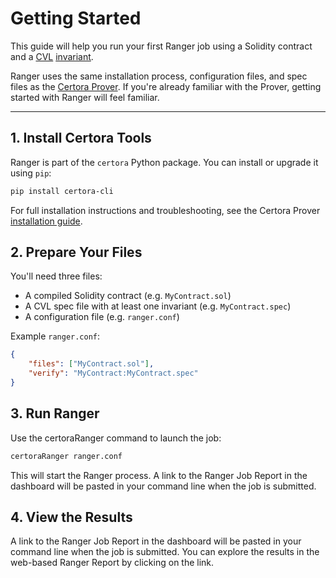 # Getting Started

This guide will help you run your first Ranger job using a Solidity contract and a [CVL](/docs/cvl/index) [invariant](/docs/cvl/invariants).

Ranger uses the same installation process, configuration files, and spec files as the [Certora Prover](/docs/user-guide/index). If you're already familiar with the Prover, getting started with Ranger will feel familiar.

---

## 1. Install Certora Tools

Ranger is part of the `certora` Python package. You can install or upgrade it using `pip`:

```bash
pip install certora-cli
```
For full installation instructions and troubleshooting, see the Certora Prover [installation guide](/docs/user-guide/install).

## 2. Prepare Your Files
You'll need three files:

- A compiled Solidity contract (e.g. `MyContract.sol`)
- A CVL spec file with at least one invariant (e.g. `MyContract.spec`)
- A configuration file (e.g. `ranger.conf`)

Example `ranger.conf`:

```json
{
    "files": ["MyContract.sol"],
    "verify": "MyContract:MyContract.spec"
}
```

## 3. Run Ranger
Use the certoraRanger command to launch the job:

```bash
certoraRanger ranger.conf
```

This will start the Ranger process. A link to the Ranger Job Report in the dashboard will be pasted in your command line when the job is submitted.

## 4. View the Results
A link to the Ranger Job Report in the dashboard will be pasted in your command line 
when the job is submitted. 
You can explore the results in the web-based Ranger Report by clicking on the link. 
